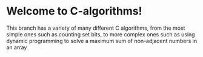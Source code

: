 # Welcome to C-algorithms!
This branch has a variety of many different C algorithms, from the most simple ones such as counting set bits, to more complex ones such as using dynamic programming to solve a maximum sum of non-adjacent numbers in an array
